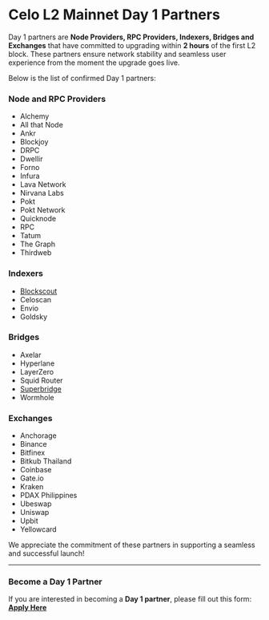 # Celo L2 Mainnet Day 1 Partners

Day 1 partners are **Node Providers, RPC Providers, Indexers, Bridges and Exchanges** that have committed to upgrading within **2 hours** of the first L2 block.
These partners ensure network stability and seamless user experience from the moment the upgrade goes live.  

Below is the list of confirmed Day 1 partners:  

### Node and RPC Providers

- Alchemy
- All that Node
- Ankr
- Blockjoy
- DRPC
- Dwellir
- Forno
- Infura
- Lava Network
- Nirvana Labs
- Pokt
- Pokt Network
- Quicknode
- RPC
- Tatum
- The Graph
- Thirdweb

### Indexers

- [Blockscout](https://celo.blockscout.com/)
- Celoscan
- Envio
- Goldsky 

### Bridges

- Axelar
- Hyperlane
- LayerZero
- Squid Router
- [Superbridge](https://superbridge.app/celo)
- Wormhole

### Exchanges

- Anchorage
- Binance
- Bitfinex
- Bitkub Thailand
- Coinbase
- Gate.io
- Kraken
- PDAX Philippines
- Ubeswap
- Uniswap
- Upbit
- Yellowcard

We appreciate the commitment of these partners in supporting a seamless and successful launch!

---

### Become a Day 1 Partner

If you are interested in becoming a **Day 1 partner**, please fill out this form:  
[**Apply Here**](https://docs.google.com/forms/d/e/1FAIpQLScFhKXF08dQON9N58iNq7H1xrZ0URrFozUZOFKwXj7uXjg2dg/viewform?usp=dialog)  
